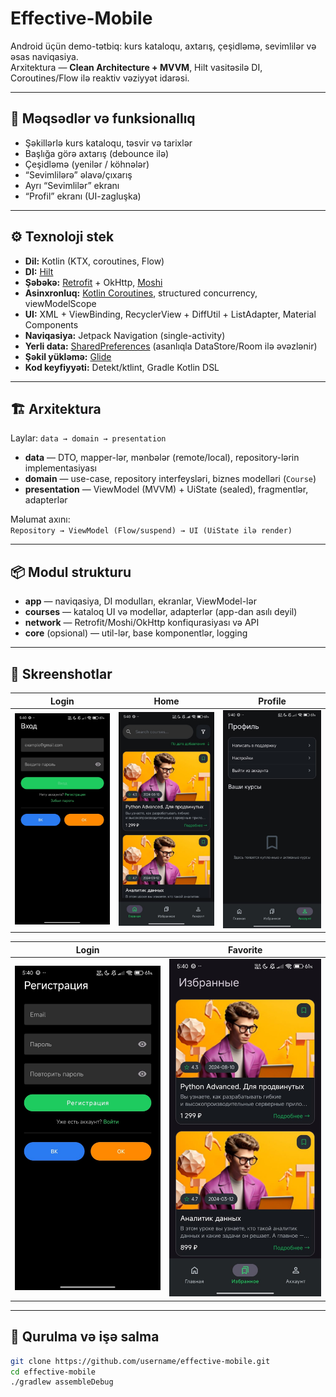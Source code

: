 # Effective-Mobile

Android üçün demo-tətbiq: kurs kataloqu, axtarış, çeşidləmə, sevimlilər və əsas naviqasiya.  
Arxitektura — **Clean Architecture + MVVM**, Hilt vasitəsilə DI, Coroutines/Flow ilə reaktiv vəziyyət idarəsi.

---

## 🌟 Məqsədlər və funksionallıq
- Şəkillərlə kurs kataloqu, təsvir və tarixlər  
- Başlığa görə axtarış (debounce ilə)  
- Çeşidləmə (yenilər / köhnələr)  
- “Sevimlilərə” əlavə/çıxarış  
- Ayrı “Sevimlilər” ekranı  
- “Profil” ekranı (UI-zagluşka)  

---

## ⚙️ Texnoloji stek
- **Dil:** Kotlin (KTX, coroutines, Flow)  
- **DI:** [Hilt](app/src/main/java/com/effective/effectivemobile/di/NetworkModule.kt)  
- **Şəbəkə:** [Retrofit](network/src/main/java/com/effective/core/network/api/CoursesApi.kt) + OkHttp, [Moshi](network/src/main/java/com/effective/core/network/di/NetworkModule.kt)  
- **Asinxronluq:** [Kotlin Coroutines](app/src/main/java/com/effective/effectivemobile/ui/home/HomeViewModel.kt), structured concurrency, viewModelScope  
- **UI:** XML + ViewBinding, RecyclerView + DiffUtil + ListAdapter, Material Components  
- **Naviqasiya:** Jetpack Navigation (single-activity)  
- **Yerli data:** [SharedPreferences](app/src/main/java/com/effective/effectivemobile/data/BookmarksPrefs.kt) (asanlıqla DataStore/Room ilə əvəzlənir)  
- **Şəkil yükləmə:** [Glide](courses/src/main/java/com/effective/courses/ui/CoursesAdapter.kt)  
- **Kod keyfiyyəti:** Detekt/ktlint, Gradle Kotlin DSL  

---

## 🏗 Arxitektura
Laylar: `data → domain → presentation`

- **data** — DTO, mapper-lər, mənbələr (remote/local), repository-lərin implementasiyası  
- **domain** — use-case, repository interfeysləri, biznes modelləri (`Course`)  
- **presentation** — ViewModel (MVVM) + UiState (sealed), fragmentlər, adapterlər  

Məlumat axını:  
`Repository → ViewModel (Flow/suspend) → UI (UiState ilə render)`  

---

## 📦 Modul strukturu
- **app** — naviqasiya, DI modulları, ekranlar, ViewModel-lər  
- **courses** — kataloq UI və modellər, adapterlər (app-dan asılı deyil)  
- **network** — Retrofit/Moshi/OkHttp konfiqurasiyası və API  
- **core** (opsional) — util-lər, base komponentlər, logging  

---

## 📸 Skreenshotlar

| Login | Home | Profile |
|-------|------|---------|
| ![Login](1.jpeg) | ![Home](3.jpeg) | ![Profile](2.jpeg) |

| Login | Favorite |
|-------|----------|
| ![Login](4.jpeg) | ![Favorite](5.jpeg) |

---

## 🚀 Qurulma və işə salma
```bash
git clone https://github.com/username/effective-mobile.git
cd effective-mobile
./gradlew assembleDebug
